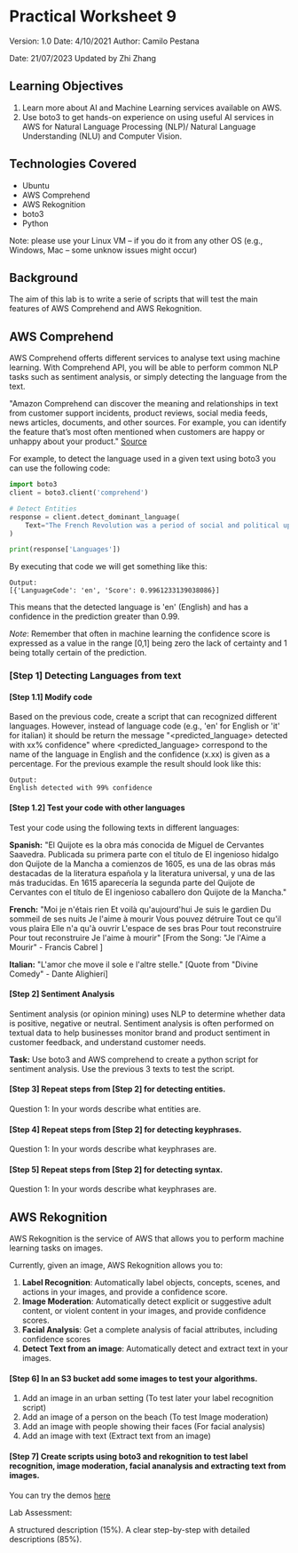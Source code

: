 # Practical Worksheet 9

Version: 1.0 Date: 4/10/2021 Author: Camilo Pestana

Date: 21/07/2023 Updated by Zhi Zhang

## Learning Objectives

1. Learn more about AI and Machine Learning services available on AWS.
2. Use boto3 to get hands-on experience on using useful AI services in AWS for Natural Language Processing (NLP)/ Natural Language Understanding (NLU) and Computer Vision.

## Technologies Covered

* Ubuntu
* AWS Comprehend
* AWS Rekognition
* boto3
* Python

Note: please use your Linux VM – if you do it from any other OS (e.g., Windows, Mac – some unknow issues might occur)

## Background

The aim of this lab is to write a serie of scripts that will test the main features of AWS Comprehend and AWS Rekognition.

## AWS Comprehend

AWS Comprehend offerts different services to analyse text using machine learning. With Comprehend API, you will be able to perform common NLP tasks such as sentiment analysis, or simply detecting the language from the text.

"Amazon Comprehend can discover the meaning and relationships in text from customer support incidents, product reviews, social media feeds, news articles, documents, and other sources. For example, you can identify the feature that’s most often mentioned when customers are happy or unhappy about your product."
[Source](https://ap-southeast-2.console.aws.amazon.com/comprehend/v2/home?region=ap-southeast-2#welcome)

For example, to detect the language used in a given text using boto3 you can use the following code:
```python
import boto3
client = boto3.client('comprehend')

# Detect Entities
response = client.detect_dominant_language(
    Text="The French Revolution was a period of social and political upheaval in France and its colonies beginning in 1789 and ending in 1799.",
)

print(response['Languages'])
```

By executing that code we will get something like this:
```
Output:
[{'LanguageCode': 'en', 'Score': 0.9961233139038086}]
```
This means that the detected language is 'en' (English) and has a confidence in the prediction greater than 0.99. 

*Note*: Remember that often in machine learning the confidence score is expressed as a value in the range [0,1] being zero the lack of certainty and 1 being totally certain of the prediction.

### [Step 1] Detecting Languages from text

#### [Step 1.1] Modify code
Based on the previous code, create a script that can recognized different languages. However, instead of language code (e.g., 'en' for English or 'it' for italian) it should be return the message "<predicted_language> detected with xx% confidence" where <predicted_language> correspond to the name of the language in English and the confidence (x.xx) is given as a percentage. For the previous example the result should look like this:
```
Output:
English detected with 99% confidence
```
#### [Step 1.2] Test your code with other languages

Test your code using the following texts in different languages:

**Spanish:**
"El Quijote es la obra más conocida de Miguel de Cervantes Saavedra. Publicada su primera parte con el título de El ingenioso hidalgo don Quijote de la Mancha a comienzos de 1605, es una de las obras más destacadas de la literatura española y la literatura universal, y una de las más traducidas. En 1615 aparecería la segunda parte del Quijote de Cervantes con el título de El ingenioso caballero don Quijote de la Mancha."

**French:**
"Moi je n'étais rien Et voilà qu'aujourd'hui Je suis le gardien Du sommeil de ses nuits Je l'aime à mourir Vous pouvez détruire Tout ce qu'il vous plaira Elle n'a qu'à ouvrir L'espace de ses bras Pour tout reconstruire Pour tout reconstruire Je l'aime à mourir"
[From the Song: "Je l'Aime a Mourir" - Francis Cabrel ]

**Italian:**
"L'amor che move il sole e l'altre stelle."
[Quote from "Divine Comedy" - Dante Alighieri]

#### [Step 2] Sentiment Analysis

Sentiment analysis (or opinion mining) uses NLP to determine whether data is positive, negative or neutral. Sentiment analysis is often performed on textual data to help businesses monitor brand and product sentiment in customer feedback, and understand customer needs.

**Task:** Use boto3 and AWS comprehend to create a python script for sentiment analysis. Use the previous 3 texts to test the script.

#### [Step 3] Repeat steps from [Step 2] for detecting entities.
Question 1: In your words describe what entities are.

#### [Step 4] Repeat steps from [Step 2] for detecting keyphrases.
Question 1: In your words describe what keyphrases are.

#### [Step 5] Repeat steps from [Step 2] for detecting syntax.
Question 1: In your words describe what keyphrases are.

## AWS Rekognition

AWS Rekognition is the service of AWS that allows you to perform machine learning tasks on images.

Currently, given an image, AWS Rekognition allows you to:
1. **Label Recognition**: Automatically label objects, concepts, scenes, and actions in your images, and provide a confidence score.
2. **Image Moderation**: Automatically detect explicit or suggestive adult content, or violent content in your images, and provide confidence scores.
3. **Facial Analysis**: Get a complete analysis of facial attributes, including confidence scores
4. **Detect Text from an image**: Automatically detect and extract text in your images.

#### [Step 6] In an S3 bucket add some images to test your algorithms.
1. Add an image in an urban setting (To test later your label recognition script)
2. Add an image of a person on the beach (To test Image moderation)
2. Add an image with people showing their faces (For facial analysis)
3. Add an image with text (Extract text from an image)

#### [Step 7] Create scripts using boto3 and rekognition to test label recognition, image moderation, facial ananalysis and extracting text from images.

You can try the demos [here](https://ap-southeast-2.console.aws.amazon.com/rekognition/home?region=ap-southeast-2#)


Lab Assessment:

A structured description (15%). A clear step-by-step with detailed descriptions (85%). 

